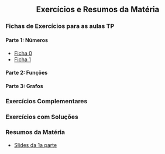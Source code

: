 
<h2 align="center"> Exercícios e Resumos da Matéria</h2>  

### Fichas de Exercícios para as aulas TP

#### Parte 1: Números
- [Ficha 0](Problemas0.pdf)
- [Ficha 1](Problemas1.pdf)

#### Parte 2: Funções

#### Parte 3: Grafos

### Exercícios Complementares

### Exercícios com Soluções

### Resumos da Matéria
- [Slides da 1a parte](ITN.pdf)


